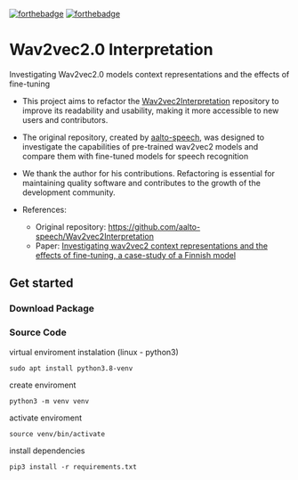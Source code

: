 [![forthebadge](https://img.shields.io/static/v1?label=Project&message=Wav2vec2.0_Interpretation&color=orange&leact&logoColor=FFFFFF&labelColor=&style=for-the-badge)]()
[![forthebadge](https://img.shields.io/static/v1?label=Python&message=3.10+&color=blue&logo=Python&logoColor=FFFFFF&labelColor=&style=for-the-badge)](http://www.web2py.com/)


# Wav2vec2.0 Interpretation
Investigating Wav2vec2.0 models context representations and the effects of fine-tuning

- This project aims to refactor the [Wav2vec2Interpretation](https://github.com/aalto-speech/Wav2vec2Interpretation) repository to improve its readability and usability, making it more accessible to new users and contributors.

- The original repository, created by [aalto-speech](https://github.com/aalto-speech), was designed to investigate the capabilities of pre-trained wav2vec2 models and compare them with fine-tuned models for speech recognition

- We thank the author for his contributions. Refactoring is essential for maintaining quality software and contributes to the growth of the development community.

 - References:
    - Original repository: https://github.com/aalto-speech/Wav2vec2Interpretation
    - Paper:  [Investigating wav2vec2 context representations and the effects of fine-tuning, a
case-study of a Finnish model ](https://www.isca-archive.org/interspeech_2023/grosz23_interspeech.html)


## Get started 

### Download Package

### Source Code

virtual enviroment instalation (linux - python3)
```
sudo apt install python3.8-venv
```

create enviroment
```
python3 -m venv venv
```

activate enviroment
```
source venv/bin/activate
```

install dependencies
```
pip3 install -r requirements.txt
```
